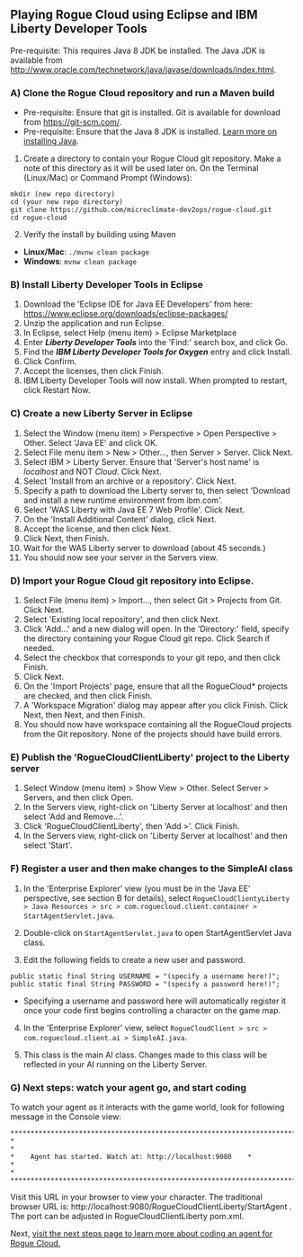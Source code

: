 ## Playing Rogue Cloud using Eclipse and IBM Liberty Developer Tools

Pre-requisite: This requires Java 8 JDK be installed. The Java JDK is available from http://www.oracle.com/technetwork/java/javase/downloads/index.html.



### A) Clone the Rogue Cloud repository and run a Maven build
* Pre-requisite: Ensure that git is installed. Git is available for download from https://git-scm.com/.
* Pre-requisite: Ensure that the Java 8 JDK is installed. [Learn more on installing Java](Installing-Java.md).
1) Create a directory to contain your Rogue Cloud git repository. Make a note of this directory as it will be used later on. On the Terminal (Linux/Mac) or Command Prompt (Windows):
```
mkdir (new repo directory)
cd (your new repo directory)
git clone https://github.com/microclimate-dev2ops/rogue-cloud.git
cd rogue-cloud
```
2) Verify the install by building using Maven
* **Linux/Mac**: ``./mvnw clean package ``
* **Windows**: ``mvnw clean package``

### B) Install Liberty Developer Tools in Eclipse

1) Download the 'Eclipse IDE for Java EE Developers' from here: https://www.eclipse.org/downloads/eclipse-packages/
2) Unzip the application and run Eclipse.
3) In Eclipse, select Help (menu item) > Eclipse Marketplace
4) Enter ***Liberty Developer Tools*** into the 'Find:' search box, and click Go.
5) Find the ***IBM Liberty Developer Tools for Oxygen*** entry and click Install.
6) Click Confirm.
7) Accept the licenses, then click Finish.
8) IBM Liberty Developer Tools will now install. When prompted to restart, click Restart Now.

### C) Create a new Liberty Server in Eclipse

1) Select the Window (menu item) > Perspective > Open Perspective > Other. Select 'Java EE' and click OK.
2) Select File menu item > New > Other..., then Server > Server. Click Next.
3) Select IBM > Liberty Server. Ensure that 'Server's host name' is *localhost* and NOT *Cloud*. Click Next.
4) Select 'Install from an archive or a repository'. Click Next.
5) Specify a path to download the Liberty server to, then select 'Download and install a new runtime environment from ibm.com'.
6) Select 'WAS Liberty with Java EE 7 Web Profile'. Click Next.
7) On the 'Install Additional Content' dialog, click Next.
8) Accept the license, and then click Next.
9) Click Next, then Finish.
10) Wait for the WAS Liberty server to download (about 45 seconds.)
11) You should now see your server in the Servers view.

### D) Import your Rogue Cloud git repository into Eclipse.
1) Select File (menu item) > Import..., then select Git > Projects from Git. Click Next.
2) Select 'Existing local repository', and then click Next.
3) Click 'Add...' and a new dialog will open. In the 'Directory:' field, specify the directory containing your Rogue Cloud git repo. Click Search if needed.
4) Select the checkbox that corresponds to your git repo, and then click Finish.
5) Click Next.
6) On the 'Import Projects' page, ensure that all the RogueCloud* projects are checked, and then click Finish.
7) A 'Workspace Migration' dialog may appear after you click Finish. Click Next, then Next, and then Finish.
8) You should now have workspace containing all the RogueCloud projects from the Git repository. None of the projects should have build errors.

### E) Publish the 'RogueCloudClientLiberty' project to the Liberty server

1) Select Window (menu item) > Show View > Other. Select Server > Servers, and then click Open.
2) In the Servers view, right-click on 'Liberty Server at localhost' and then select 'Add and Remove...'.
3) Click 'RogueCloudClientLiberty', then 'Add >'. Click Finish.
4) In the Servers view, right-click on 'Liberty Server at localhost' and then select 'Start'.


### F) Register a user and then make changes to the SimpleAI class

1) In the 'Enterprise Explorer' view (you must be in the 'Java EE' perspective, see section B for details), select ``RogueCloudClientyLiberty > Java Resources > src > com.roguecloud.client.container > StartAgentServlet.java``.
2) Double-click on ``StartAgentServlet.java`` to open StartAgentServlet Java class.

3) Edit the following fields to create a new user and password.
```
public static final String USERNAME = "(specify a username here!)";
public static final String PASSWORD = "(specify a password here!)";
```
* Specifying a username and password here will automatically register it once your code first begins controlling a character on the game map.

4) In the 'Enterprise Explorer' view, select ```RogueCloudClient > src > com.roguecloud.client.ai > SimpleAI.java```.

5) This class is the main AI class. Changes made to this class will be reflected in your AI running on the Liberty Server.

### G) Next steps: watch your agent go, and start coding

To watch your agent as it interacts with the game world, look for following message in the Console view:

```
***********************************************************************************************
*                                                                                             *
*    Agent has started. Watch at: http://localhost:9080    *
*                                                                                             *
***********************************************************************************************
```
Visit this URL in your browser to view your character. The traditional browser URL is: http://localhost:9080/RogueCloudClientLiberty/StartAgent . The port can be adjusted in RogueCloudClientLiberty pom.xml.

Next, [visit the next steps page to learn more about coding an agent for Rogue Cloud.](Developing-CodingNextSteps.md)


